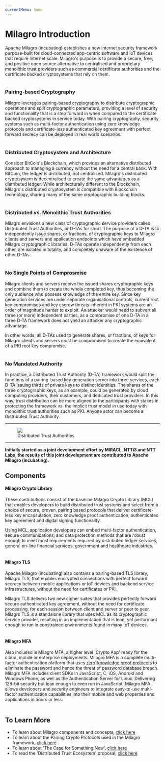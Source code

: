 ```yaml
---
currentMenu: home
---
```


# Milagro Introduction

Apache Milagro (incubating) establishes a new internet security framework purpose-built for cloud-connected app-centric software and IoT devices that require Internet scale. Milagro's purpose is to provide a secure, free, and positive open source alternative to centralised and proprietary monolithic trust providers such as commercial certificate authorities and the certificate backed cryptosystems that rely on them.
<br></br>
### Pairing-based Cryptography
Milagro leverages [pairing-based cryptography](https://en.wikipedia.org/wiki/Pairing-based_cryptography) to distribute cryptographic operations and split cryptographic parameters, providing a level of security and functionality that is a step forward in when compared to the certificate backed cryptosystems in service today. With pairing cryptography, security systems such as multi-factor authentication using zero knowledge protocols and certificate-less authenticated key agreement with perfect forward secrecy can be deployed in real world scenarios.
<br></br>
### Distributed Cryptosystem and Architecture
Consider BitCoin's Blockchain, which provides an alternative distributed approach to managing a currency without the need for a central bank. With BitCoin, the ledger is distributed, not centralised. Milagro's distributed cryptosystem is decentralised to create the same advantages as a distributed ledger. While architecturally different to the Blockchain, Milagro's distributed cryptosystem is compatible with Blockchain technology, sharing many of the same cryptographic building blocks.
<br></br>
### Distributed vs. Monolithic Trust Authorities
Milagro envisions a new class of cryptographic service providers called Distributed Trust Authorities, or D-TAs for short. The purpose of a D-TA is to independently issue shares, or fractions, of cryptographic keys to Milagro clients and servers and application endpoints which have embedded Milagro cryptographic libraries. D-TAs operate independently from each other, are isolated in totality, and completely unaware of the existence of other D-TAs.
<br></br>
### No Single Points of Comprosmise
Milagro clients and servers receive the issued shares cryptographic keys and combine them to create the whole completed key, thus becoming the only audience who possess knowledge of the entire key. Since key generation services are under separate organisational controls, current root key compromises and key escrow threats inherent in PKI systems are an order of magnitude harder to exploit.  An attacker would need to subvert all three (or more) independent parties, as a compromise of one D-TA in a three D-TA framework does not yield an attacker any cryptographic advantage.

In other words, all D-TAs used to generate shares, or fractions, of keys for Milagro clients and servers must be compromised to create the equivalent of a PKI root key compromise.
<br></br>
### No Mandated Authority
In practice, a Distributed Trust Authority (D-TA) framework would split the functions of a pairing-based key generation server into three services, each D-TA issuing thirds of private keys to distinct identities. The shares of the three cryptographic keys, as an example, could be generated by cloud computing providers, their customers, and dedicated trust providers. In this way, trust distribution can be more aligned to the participants with stakes in protecting the framework vs. the implicit trust model in use today with monolithic trust authorities such as PKI. Anyone actor can become a Distributed Trust Authority.
_________________________
<figure>
  <img src="/en/img2/D-TA.png">
  <figcaption>Distributed Trust Authorities</figcaption>
</figure>

______________________

__Initially started as a joint development effort by MIRACL, NTTi3 and NTT Labs, the results of this joint development are contributed to Apache Milagro (incubating).__

## Components
#### Milagro Crypto Library
These contributions consist of the baseline Milagro Crypto Library (MCL) that enables developers to build distributed trust systems and select from a choice of secure, proven, pairing based protocols that deliver certificate-less key encapsulation, zero knowledge proof authentication, authenticated key agreement and digital signing functionality.

Using MCL, application developers can embed multi-factor authentication, secure communications, and data protection methods that are robust enough to meet most requirements required by distributed ledger services, general on-line financial services, government and healthcare industries.
<br></br>
#### Milagro TLS
Apache Milagro (incubating) also contains a pairing-based TLS library, Milagro TLS, that enables encrypted connections with perfect forward secrecy between mobile applications or IoT devices and backend service infrastructures, without the need for certificates or PKI.

Milagro TLS delivers two new cipher suites that provides perfectly forward secure authenticated key agreement, without the need for certificate processing, for each session between client and server or peer to peer. Milagro TLS is a standalone library that uses MCL as its cryptographic service provider, resulting in an implementation that is lean, yet performant enough to run in constrained environments found in many IoT devices.
<br></br>
#### Milagro MFA
Also included is Milagro MFA, a higher level 'Crypto App' ready for the cloud, mobile or enterprise deployments. Milagro MFA is a complete multi-factor authentication platform that uses [zero-knowledge proof protocols](https://en.wikipedia.org/wiki/Zero-knowledge_proof) to eliminate the password and hence the threat of password database breach. Milagro MFA includes client SDKs in JavaScript, C, iOS, Android and Windows Phone, as well as the Authentication Server for Linux. Delivering 128-bit security but lean enough to even run in JavaScript, Milagro MFA allows developers and security engineers to integrate easy-to-use multi-factor authentication capabilities into their mobile and web properties and applications in hours or less.
<br></br>
## To Learn More

* To learn about Milagro components and concepts, [click here](milagro-concepts.html)
* To learn about the Pairing Crypto Protocols used in the Milagro framework, [click here](pairing-crypto-protocols.html)
* To learn about 'The Case for Something New', [click here](milagro-a-case-for-something-new-part-1.html)
* To read the 'Distributed Trust Ecosystem' proposal, [click here](distributed-trust.html)
